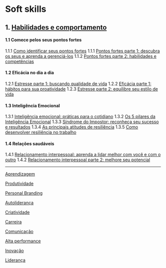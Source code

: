 # Soft skills

## 1. [Habilidades e comportamento](https://cursos.alura.com.br/formacao-habilidades-comportamento)

  #### 1.1 Comece pelos seus pontos fortes
  1.1.1 [Como identificar seus pontos fortes](https://cursos.alura.com.br/extra/alura-mais/como-identificar-seus-pontos-fortes-c151)
  1.1.1 [Pontos fortes parte 1: descubra os seus e aprenda a gerenciá-los](https://cursos.alura.com.br/course/pontos-fortes)
  1.1.2 [Pontos fortes parte 2: habilidades e competências](https://cursos.alura.com.br/course/pontos-fortes-habilidades-competencias)

  #### 1.2 Eficácia no dia a dia
  1.2.1 [Estresse parte 1: buscando qualidade de vida](https://cursos.alura.com.br/course/estresse-trabalho)
  1.2.2 [Eficácia parte 1: hábitos para sua proatividade](https://cursos.alura.com.br/course/habitos-eficazes)
  1.2.3 [Estresse parte 2: equilibre seu estilo de vida](https://cursos.alura.com.br/course/estresse-trabalho-equilibrio-no-estilo-de-vida)

  #### 1.3 Inteligência Emocional
  1.3.1 [Inteligência emocional: práticas para o cotidiano](https://cursos.alura.com.br/course/inteligencia-emocional)
  1.3.2 [Os 5 pilares da Inteligência Emocional](https://cursos.alura.com.br/extra/alura-mais/os-5-pilares-da-inteligencia-emocional-c138)
  1.3.3 [Síndrome do Impostor: reconheça seu sucesso e resultados](https://cursos.alura.com.br/course/sindrome-do-impostor)
  1.3.4 [As principais atitudes de resiliência](https://cursos.alura.com.br/extra/alura-mais/as-principais-atitudes-de-resiliencia-c1167)
  1.3.5 [Como desenvolver resiliência no trabalho](https://cursos.alura.com.br/extra/alura-mais/como-desenvolver-resiliencia-no-trabalho-c1168)

  #### 1.4 Relações saudáveis
  1.4.1 [Relacionamento interpessoal: aprenda a lidar melhor com você e com o outro](https://cursos.alura.com.br/course/relacionamento-pessoal)
  1.4.2 [Relacionamento interpessoal parte 2: melhore seu potencial](https://cursos.alura.com.br/course/relacionamento-interpessoal)

___
[Aprendizagem](https://cursos.alura.com.br/formacao-aprendizagem)

[Produtividade](https://cursos.alura.com.br/formacao-produtividade)

[Personal Branding](https://cursos.alura.com.br/formacao-personal-branding)

[Autoliderança](https://cursos.alura.com.br/formacao-autolideranca)

[Criatividade](https://cursos.alura.com.br/formacao-criatividade)

[Carreira](https://cursos.alura.com.br/formacao-minha-carreira)

[Comunicação](https://cursos.alura.com.br/formacao-comunicacao-lideres)

[Alta performance](https://cursos.alura.com.br/formacao-times-alta-performance)

[Inovação](https://cursos.alura.com.br/formacao-inovacao-para-lideres)

[Liderança](https://cursos.alura.com.br/formacao-minha-primeira-lideranca)
